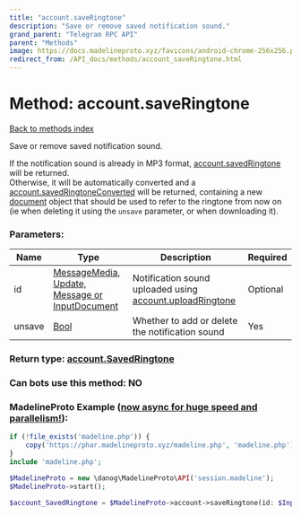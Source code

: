 ```yaml
---
title: "account.saveRingtone"
description: "Save or remove saved notification sound."
grand_parent: "Telegram RPC API"
parent: "Methods"
image: https://docs.madelineproto.xyz/favicons/android-chrome-256x256.png
redirect_from: /API_docs/methods/account_saveRingtone.html
---
```

# Method: account.saveRingtone
[Back to methods index](index.html)



Save or remove saved notification sound.

If the notification sound is already in MP3 format, [account.savedRingtone](../constructors/account.savedRingtone.html) will be returned.  
Otherwise, it will be automatically converted and a [account.savedRingtoneConverted](../constructors/account.savedRingtoneConverted.html) will be returned, containing a new [document](../constructors/document.html) object that should be used to refer to the ringtone from now on (ie when deleting it using the `unsave` parameter, or when downloading it).

### Parameters:

| Name     |    Type       | Description | Required |
|----------|---------------|-------------|----------|
|id|[MessageMedia, Update, Message or InputDocument](/API_docs/types/InputDocument.html) | Notification sound uploaded using [account.uploadRingtone](../methods/account.uploadRingtone.html) | Optional|
|unsave|[Bool](/API_docs/types/Bool.html) | Whether to add or delete the notification sound | Yes|


### Return type: [account.SavedRingtone](/API_docs/types/account.SavedRingtone.html)

### Can bots use this method: **NO**


### MadelineProto Example ([now async for huge speed and parallelism!](https://docs.madelineproto.xyz/docs/ASYNC.html)):


```php
if (!file_exists('madeline.php')) {
    copy('https://phar.madelineproto.xyz/madeline.php', 'madeline.php');
}
include 'madeline.php';

$MadelineProto = new \danog\MadelineProto\API('session.madeline');
$MadelineProto->start();

$account_SavedRingtone = $MadelineProto->account->saveRingtone(id: $InputDocument, unsave: $Bool, );
```

